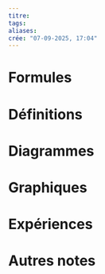 ```yaml
---
titre: 
tags: 
aliases: 
crée: "07-09-2025, 17:04"
---
```

# Formules

# Définitions

# Diagrammes

# Graphiques

# Expériences

# Autres notes

